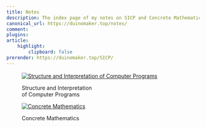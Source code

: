 ```yaml
---
title: Notes
description: The index page of my notes on SICP and Concrete Mathematics
canonical_url: https://duinomaker.top/notes/
comment:
plugins:
article:
    highlight:
        clipboard: false
prerender: https://duinomaker.top/SICP/
---
```


<!-- <figure class="image has-mb-6">
<a href="/SICP/" target="_self"><img class="image book-cover not-gallery-item" src="https://cdn.jsdelivr.net/gh/duinomaker/HexoBlog@cf02697/source/images/books/sicp.jpg" alt="Structure and Interpretation of Computer Programs" /></a>
<p class="rigid">Structure and Interpretation<br />of Computer Programs</p>
</figure> -->

<div class="level" style="margin-top: 1rem;">
<div class="level-item">
<figure class="image">
<a href="/SICP/" target="_self"><img class="image book-cover not-gallery-item" src="https://cdn.jsdelivr.net/gh/duinomaker/HexoBlog@cf02697/source/images/books/sicp.jpg" alt="Structure and Interpretation of Computer Programs" /></a>
<p class="rigid">Structure and Interpretation<br />of Computer Programs</p>
</figure>
</div>

<div class="level-item">
<figure class="image">
<a href="/CM/" target="_self"><img class="image book-cover not-gallery-item" src="https://cdn.jsdelivr.net/gh/duinomaker/HexoBlog@cf02697/source/images/books/cm.jpg" alt="Concrete Mathematics" /></a>
<p class="rigid">Concrete Mathematics<br /><br /></p>
</figure>
</div>

<!-- <div class="tile">
<figure class="image has-mb-6">
<a href="/ITOC/" target="_self"><img class="image book-cover not-gallery-item" src="https://cdn.jsdelivr.net/gh/duinomaker/HexoBlog@cf02697/source/images/books/itoc.jpg" alt="Introdoction to the Theory of Computation" /></a>
<p class="rigid">Introduction to the<br />Theory of Computation</p>
</figure>
</div> -->
</div>